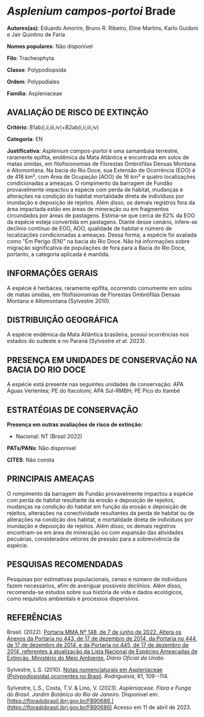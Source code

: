 # *Asplenium campos-portoi* Brade

**Autores(as)**: Eduardo Amorim, Bruno R. Ribeiro, Eline Martins, Karlo Guidoni e Jair Quintino de Faria

**Nomes populares**: Não disponível

**Filo**: Tracheophyta

**Classe**: Polypodiopsida

**Ordem**: Polypodiales

**Família**: Aspleniaceae

## AVALIAÇÃO DE RISCO DE EXTINÇÃO

**Critério**: B1ab(i,ii,iii,iv)+B2ab(i,ii,iii,iv)

**Categoria**: EN

**Justificativa**: *Asplenium campos-portoi* é uma samambaia terrestre, raramente epífita, endêmica da Mata Atlântica e encontrada em solos de matas úmidas, em fitofisionomias de Florestas Ombrófilas Densas Montana e Altomontana. Na bacia do Rio Doce, sua Extensão de Ocorrência (EOO) é de 418 km², com Área de Ocupação (AOO) de 16 km² e quatro localizações condicionadas a ameaças. O rompimento da barragem de Fundão provavelmente impactou a espécie com perda de habitat, mudanças e alterações na condição do habitat mortalidade direta de indivíduos por inundação e deposição de rejeitos. Além disso, os demais registros fora da área impactada estão em áreas de mineração ou em fragmentos circundados por áreas de pastagens. Estima-se que cerca de 62% da EOO da espécie esteja convertida em pastagens. Diante desse cenário, infere-se declínio contínuo de EOO, AOO, qualidade de habitat e número de localizações condicionadas a ameaças. Dessa forma, a
espécie foi avaliada como "Em Perigo (EN)" na bacia do Rio Doce. Não há informações sobre migração significativa de populações de fora para a Bacia do Rio Doce, portanto, a categoria aplicada é mantida.

## INFORMAÇÕES GERAIS

A espécie é herbácea, raramente epífita, ocorrendo comumente em solos de matas úmidas, em fitofisionomias de Florestas Ombrófilas Densas Montana e Altomontana (Sylvestre 2010).

## DISTRIBUIÇÃO GEOGRÁFICA

A espécie endêmica da Mata Atlântica brasileira, possui ocorrências nos estados do sudeste e no Paraná (Sylvestre *et al.* 2023).

## PRESENÇA EM UNIDADES DE CONSERVAÇÃO NA BACIA DO RIO DOCE

A espécie está presente nas seguintes unidades de conservação: APA Águas Vertentes; PE do Itacolomi; APA Sul-RMBH; PE Pico do Itambé

## ESTRATÉGIAS DE CONSERVAÇÃO

**Presença em outras avaliações de risco de extinção:**

-   Nacional: NT (Brasil 2022)

**PATs/PANs**: Não disponível

**CITES**: Não consta

## PRINCIPAIS AMEAÇAS

O rompimento da barragem de Fundão provavelmente impactou a espécie com perda de habitat resultante da erosão e deposição de rejeitos, mudanças na condição do habitat em função da erosão e deposição de rejeitos, alterações na conectividade resultantes da perda de habitat ou de alterações na condição dos habitat, e mortalidade direta de indivíduos por inundação e deposição de rejeitos. Além disso, os demais registros encontram-se em área de mineração ou com expansão das atividades pecuárias, considerados vetores de pressão para a sobrevivência da espécie.

## PESQUISAS RECOMENDADAS

Pesquisas por estimativas populacionais, censo e número de indivíduos fazem necessários, afim de averiguar possíveis declínios. Além disso, recomenda-se estudos sobre sua história de vida e dados ecológicos, como requisitos ambientais e processos dispersivos.

## REFERÊNCIAS

Brasil. (2022). [Portaria MMA Nº 148, de 7 de junho de 2022. Altera os Anexos da Portaria no 443, de 17 de dezembro de 2014, da Portaria no 444, de 17 de dezembro de 2014, e da Portaria no 445, de 17 de dezembro de 2014, referentes à atualização da Lista Nacional de Espécies Ameaçadas de Extinção. Ministério do Meio Ambiente.](https://in.gov.br/en/web/dou/-/portaria-mma-n-148-de-7-de-junho-de-2022-406272733) *Diário Oficial da União*.

Sylvestre, L.S. (2010). [Notas nomenclaturais em Aspleniaceae (Polypodiopsida) ocorrentes no Brasil](https://doi.org/10.1590/2175-7860201061112). *Rodriguésia*, 61, 109--114.

Sylvestre, L.S., Costa, T.V. & Lino, V. (2023). *Aspleniaceae*. *Flora e Funga do Brasil. Jardim Botânico do Rio de Janeiro*. Disponível em: [https://floradobrasil.jbrj.gov.br/FB90686.](https://floradobrasil.jbrj.gov.br/FB90686) Acesso em 11 de abril de 2023.
